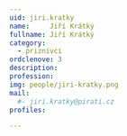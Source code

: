 ```yaml
---
uid: jiri.kratky
name:     Jiří Krátký
fullname: Jiří Krátký
category:
  - priznivci
ordclenove: 3
description: 
profession:  
img: people/jiri-kratky.png
mail:
  #- jiri.kratky@pirati.cz
profiles:

---
```

